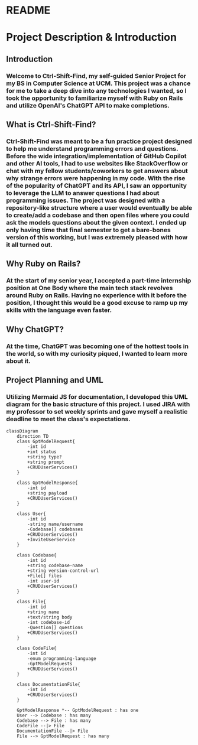 # README

# Project Description & Introduction

## Introduction
### Welcome to Ctrl-Shift-Find, my self-guided Senior Project for my BS in Computer Science at UCM. This project was a chance for me to take a deep dive into any technologies I wanted, so I took the opportunity to familiarize myself with Ruby on Rails and utilize OpenAI's ChatGPT API to make completions.

## What is Ctrl-Shift-Find?
### Ctrl-Shift-Find was meant to be a fun practice project designed to help me understand programming errors and questions. Before the wide integration/implementation of GitHub Copilot and other AI tools, I had to use websites like StackOverflow or chat with my fellow students/coworkers to get answers about why strange errors were happening in my code. With the rise of the popularity of ChatGPT and its API, I saw an opportunity to leverage the LLM to answer questions I had about programming issues. The project was designed with a repository-like structure where a user would eventually be able to create/add a codebase and then open files where you could ask the models questions about the given context. I ended up only having time that final semester to get a bare-bones version of this working, but I was extremely pleased with how it all turned out.

## Why Ruby on Rails?
### At the start of my senior year, I accepted a part-time internship position at One Body where the main tech stack revolves around Ruby on Rails. Having no experience with it before the position, I thought this would be a good excuse to ramp up my skills with the language even faster.

## Why ChatGPT?
### At the time, ChatGPT was becoming one of the hottest tools in the world, so with my curiosity piqued, I wanted to learn more about it.

## Project Planning and UML
### Utilizing Mermaid JS for documentation, I developed this UML diagram for the basic structure of this project. I used JIRA with my professor to set weekly sprints and gave myself a realistic deadline to meet the class's expectations.

```mermaid
classDiagram
    direction TD
    class GptModelRequest{
        -int id
        +int status
        +string type?
        +string prompt
        +CRUDUserServices()
    }

    class GptModelResponse{
        -int id
        +string payload
        +CRUDUserServices()
    }

    class User{
        -int id
        -string name/username
        -Codebase[] codebases
        +CRUDUserServices()
        +InviteUserService
    }

    class Codebase{
        -int id
        +string codebase-name
        +string version-control-url
        +File[] files
        -int user-id
        +CRUDUserServices()
    }

    class File{
        -int id
        +string name
        +text/string body
        -int codebase-id
        -Question[] questions
        +CRUDUserServices()
    }

    class CodeFile{
        -int id
        -enum programming-language
        -GptModelRequests
        +CRUDUserServices()
    }

    class DocumentationFile{
        -int id
        +CRUDUserServices()
    }

    GptModelResponse *-- GptModelRequest : has one
    User --> Codebase : has many
    Codebase --> File : has many
    CodeFile --|> File
    DocumentationFile --|> File
    File --> GptModelRequest : has many
```
